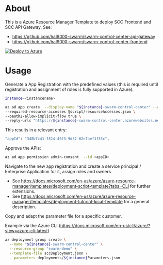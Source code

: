 # About
This is a Azure Resource Manager Template to deploy SCC Frontend and SCC API Gateway. See:
* https://github.com/hal9000-swarm/swarm-control-center-api-gateway
* https://github.com/hal9000-swarm/swarm-control-center-frontend

[![Deploy to Azure](https://aka.ms/deploytoazurebutton)](https://portal.azure.com/#create/Microsoft.Template/uri/https%3A%2F%2Fraw.githubusercontent.com%2Fhal9000-swarm%2Fscc-deployment%2Fmaster%2FsccDeployment.json%3Ftoken%3DAOONTU4HZBZPLJT2FETVUIC6XVTNI)

# Usage
Generate a App Registration with the predefined values (this is required until registration and assignment of roles is fully supported in Azure).

```bash
instance=<instancename>
```

```bash
az ad app create  --display-name "${instance}-swarm-control-center" --app-roles @script/appRoles.json \
--required-resource-accesses @script/resourceAccesses.json \
--oauth2-allow-implicit-flow true \
--reply-urls "https://${instance}-swarm-control-center.azurewebsites.net" 

```

This results in a relevant entry:
```bash
"appId": "348b7c41-f824-46f3-9d32-62c7aef1f33c",
```

Approve the APIs:
```bash
az ad app permission admin-consent  --id <appID>
```


Navigate to the new app registration and create a service principal / Enterprise Application for it, assign roles and owners


* See https://docs.microsoft.com/en-us/azure/azure-resource-manager/templates/deployment-script-template?tabs=CLI for further extensions.
* See https://docs.microsoft.com/en-us/azure/azure-resource-manager/templates/deployment-tutorial-local-template for a general description. 

Copy and adapt the parameter file for a specific customer.

Example via the Azure CLI (https://docs.microsoft.com/en-us/cli/azure/?view=azure-cli-latest)
```bash
az deployment group create \
  --name "${instance}-swarm-control-center" \
  --resource-group "swarm-demo" \
  --template-file sccDeployment.json \
  --parameters deployments/${instance}Parameters.json
```
